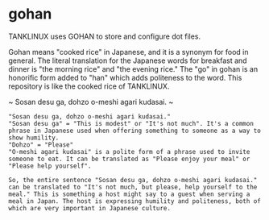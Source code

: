 # gohan

TANKLINUX uses GOHAN to store and configure dot files.

Gohan means "cooked rice" in Japanese, and it is a synonym for food in general. The literal translation for the Japanese words for breakfast and dinner is "the morning rice" and "the evening rice."
The "go" in gohan is an honorific form added to "han" which adds politeness to the word.
This repository is like the cooked rice of TANKLINUX.

~ Sosan desu ga, dohzo o-meshi agari kudasai. ~

``` Text
"Sosan desu ga, dohzo o-meshi agari kudasai."
"Sosan desu ga" = "This is modest" or "It's not much". It's a common phrase in Japanese used when offering something to someone as a way to show humility.
"Dohzo" = "Please"
"O-meshi agari kudasai" is a polite form of a phrase used to invite someone to eat. It can be translated as "Please enjoy your meal" or "Please help yourself".

So, the entire sentence "Sosan desu ga, dohzo o-meshi agari kudasai." can be translated to "It's not much, but please, help yourself to the meal." This is something a host might say to a guest when serving a meal in Japan. The host is expressing humility and politeness, both of which are very important in Japanese culture.
```
